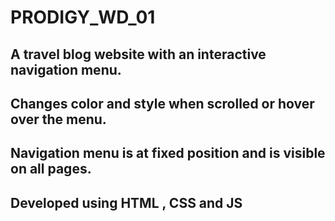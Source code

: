 # PRODIGY_WD_01

## A travel blog website with an interactive navigation menu.

## Changes color and style when scrolled or hover over the menu.

## Navigation menu is at fixed position and is visible on all pages.

## Developed using HTML , CSS and JS

